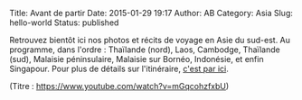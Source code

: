 Title: Avant de partir
Date: 2015-01-29 19:17
Author: AB
Category: Asia
Slug: hello-world
Status: published

Retrouvez bientôt ici nos photos et récits de voyage en Asie du sud-est.
Au programme, dans l'ordre : Thaïlande (nord), Laos, Cambodge, Thaïlande
(sud), Malaisie péninsulaire, Malaisie sur Bornéo, Indonésie, et enfin
Singapour. Pour plus de détails sur l'itinéraire, [c'est par
ici](https://astridetjdenasie.wordpress.com/itineraire/ "Itinéraire").

(Titre : <https://www.youtube.com/watch?v=mGqcohzfxbU>)

